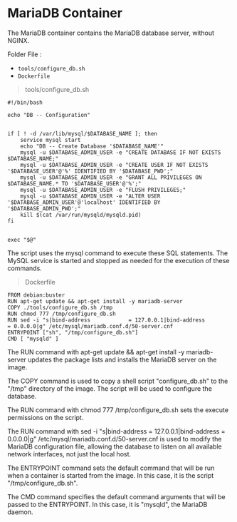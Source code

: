# MariaDB Container

The MariaDB container contains the MariaDB database server, without NGINX.

Folder File :

* `tools/configure_db.sh`
* `Dockerfile`

> tools/configure_db.sh

```
#!/bin/bash

echo "DB -- Configuration"


if [ ! -d /var/lib/mysql/$DATABASE_NAME ]; then 
    service mysql start
    echo "DB -- Create Database '$DATABASE_NAME'"
    mysql -u $DATABASE_ADMIN_USER -e "CREATE DATABASE IF NOT EXISTS $DATABASE_NAME;"
    mysql -u $DATABASE_ADMIN_USER -e "CREATE USER IF NOT EXISTS '$DATABASE_USER'@'%' IDENTIFIED BY '$DATABASE_PWD';"
    mysql -u $DATABASE_ADMIN_USER -e "GRANT ALL PRIVILEGES ON $DATABASE_NAME.* TO '$DATABASE_USER'@'%';"
    mysql -u $DATABASE_ADMIN_USER -e "FLUSH PRIVILEGES;"
    mysql -u $DATABASE_ADMIN_USER -e "ALTER USER '$DATABASE_ADMIN_USER'@'localhost' IDENTIFIED BY '$DATABASE_ADMIN_PWD';"
    kill $(cat /var/run/mysqld/mysqld.pid)
fi


exec "$@"

```
The script uses the mysql command to execute these SQL statements. The MySQL service is started and stopped as needed for the execution of these commands.

> Dockerfile

```
FROM debian:buster
RUN apt-get update && apt-get install -y mariadb-server
COPY ./tools/configure_db.sh /tmp
RUN chmod 777 /tmp/configure_db.sh 
RUN sed -i "s|bind-address            = 127.0.0.1|bind-address            = 0.0.0.0|g" /etc/mysql/mariadb.conf.d/50-server.cnf
ENTRYPOINT ["sh", "/tmp/configure_db.sh"]
CMD [ "mysqld" ]

```

The RUN command with apt-get update && apt-get install -y mariadb-server updates the package lists and installs the MariaDB server on the image.

The COPY command is used to copy a shell script "configure_db.sh" to the "/tmp" directory of the image. The script will be used to configure the database.

The RUN command with chmod 777 /tmp/configure_db.sh sets the execute permissions on the script.

The RUN command with sed -i "s|bind-address = 127.0.0.1|bind-address = 0.0.0.0|g" /etc/mysql/mariadb.conf.d/50-server.cnf is used to modify the MariaDB configuration file, allowing the database to listen on all available network interfaces, not just the local host.

The ENTRYPOINT command sets the default command that will be run when a container is started from the image. In this case, it is the script "/tmp/configure_db.sh".

The CMD command specifies the default command arguments that will be passed to the ENTRYPOINT. In this case, it is "mysqld", the MariaDB daemon.